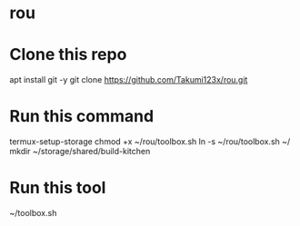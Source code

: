 # rou
# Clone this repo
apt install git -y
git clone https://github.com/Takumi123x/rou.git

# Run this command
termux-setup-storage
chmod +x ~/rou/toolbox.sh
ln -s ~/rou/toolbox.sh ~/
mkdir ~/storage/shared/build-kitchen

# Run this tool
~/toolbox.sh
